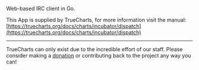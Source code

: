 Web-based IRC client in Go.

This App is supplied by TrueCharts, for more information visit the manual: [https://truecharts.org/docs/charts/incubator/dispatch](https://truecharts.org/docs/charts/incubator/dispatch)

---

TrueCharts can only exist due to the incredible effort of our staff.
Please consider making a [donation](https://truecharts.org/docs/about/sponsor) or contributing back to the project any way you can!
